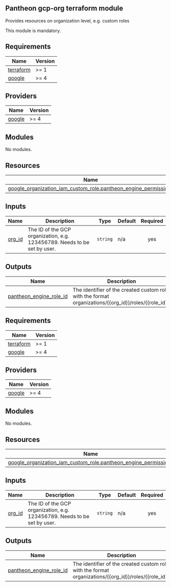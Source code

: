 ## Pantheon gcp-org terraform module

Provides resources on organization level, e.g. custom roles

This module is mandatory.

## Requirements

| Name | Version |
|------|---------|
| <a name="requirement_terraform"></a> [terraform](#requirement\_terraform) | >= 1 |
| <a name="requirement_google"></a> [google](#requirement\_google) | >= 4 |

## Providers

| Name | Version |
|------|---------|
| <a name="provider_google"></a> [google](#provider\_google) | >= 4 |

## Modules

No modules.

## Resources

| Name | Type |
|------|------|
| [google_organization_iam_custom_role.pantheon_engine_permissions](https://registry.terraform.io/providers/hashicorp/google/latest/docs/resources/organization_iam_custom_role) | resource |

## Inputs

| Name | Description | Type | Default | Required |
|------|-------------|------|---------|:--------:|
| <a name="input_org_id"></a> [org\_id](#input\_org\_id) | The ID of the GCP organization, e.g. 123456789. Needs to be set by user. | `string` | n/a | yes |

## Outputs

| Name | Description |
|------|-------------|
| <a name="output_pantheon_engine_role_id"></a> [pantheon\_engine\_role\_id](#output\_pantheon\_engine\_role\_id) | The identifier of the created custom role with the format organizations/{{org\_id}}/roles/{{role\_id}}. |
<!-- BEGIN_TF_DOCS -->
## Requirements

| Name | Version |
|------|---------|
| <a name="requirement_terraform"></a> [terraform](#requirement\_terraform) | >= 1 |
| <a name="requirement_google"></a> [google](#requirement\_google) | >= 4 |

## Providers

| Name | Version |
|------|---------|
| <a name="provider_google"></a> [google](#provider\_google) | >= 4 |

## Modules

No modules.

## Resources

| Name | Type |
|------|------|
| [google_organization_iam_custom_role.pantheon_engine_permissions](https://registry.terraform.io/providers/hashicorp/google/latest/docs/resources/organization_iam_custom_role) | resource |

## Inputs

| Name | Description | Type | Default | Required |
|------|-------------|------|---------|:--------:|
| <a name="input_org_id"></a> [org\_id](#input\_org\_id) | The ID of the GCP organization, e.g. 123456789. Needs to be set by user. | `string` | n/a | yes |

## Outputs

| Name | Description |
|------|-------------|
| <a name="output_pantheon_engine_role_id"></a> [pantheon\_engine\_role\_id](#output\_pantheon\_engine\_role\_id) | The identifier of the created custom role with the format organizations/{{org\_id}}/roles/{{role\_id}}. |
<!-- END_TF_DOCS -->